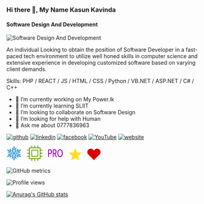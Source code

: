 ### Hi there 👋, My Name Kasun Kavinda
#### Software Design And Development
![Software Design And Development](https://scontent.fcmb2-1.fna.fbcdn.net/v/t1.6435-0/c0.7.526.275a/p526x296/178735687_110974377809608_6173243092241781250_n.jpg?_nc_cat=102&ccb=1-3&_nc_sid=e3f864&_nc_ohc=H6uqgnR2CiYAX9H4RDb&_nc_ht=scontent.fcmb2-1.fna&tp=27&oh=54e4dc00b2dfb8cc2918aa326f768538&oe=60CAF1FE)

An individual Looking to obtain the position of Software Developer in a fast-paced tech
environment to utilize well honed skills in computer science and extensive experience in
developing customized software based on varying client demands.

Skills: PHP / REACT / JS / HTML / CSS / Python / VB.NET / ASP.NET / C# / C++

- 🔭 I’m currently working on My Power.lk 
- 🌱 I’m currently learning SLIIT 
- 👯 I’m looking to collaborate on Software Design 
- 🤔 I’m looking for help with Human 
- 💬 Ask me about 0777836963 


[<img src='https://cdn.jsdelivr.net/npm/simple-icons@3.0.1/icons/github.svg' alt='github' height='40'>](https://github.com/https://github.com/kasunkavinda480)  [<img src='https://cdn.jsdelivr.net/npm/simple-icons@3.0.1/icons/linkedin.svg' alt='linkedin' height='40'>](https://www.linkedin.com/in/https://www.linkedin.com/in/kasun-kavinda-076928145//)  [<img src='https://cdn.jsdelivr.net/npm/simple-icons@3.0.1/icons/facebook.svg' alt='facebook' height='40'>](https://www.facebook.com/https://www.facebook.com/kasun.kavindaz/)  [<img src='https://cdn.jsdelivr.net/npm/simple-icons@3.0.1/icons/youtube.svg' alt='YouTube' height='40'>](https://www.youtube.com/channel/https://www.youtube.com/channel/UCxN-H8cBcNimlKYPDXgU6FQ)  [<img src='https://cdn.jsdelivr.net/npm/simple-icons@3.0.1/icons/icloud.svg' alt='website' height='40'>](https://mypower.lk/)  

<a href='https://archiveprogram.github.com/'><img src='https://raw.githubusercontent.com/acervenky/animated-github-badges/master/assets/acbadge.gif' width='40' height='40'></a> <a href='https://docs.github.com/en/developers'><img src='https://raw.githubusercontent.com/acervenky/animated-github-badges/master/assets/devbadge.gif' width='40' height='40'></a> <a href='https://github.com/pricing'><img src='https://raw.githubusercontent.com/acervenky/animated-github-badges/master/assets/pro.gif' width='40' height='40'></a> <a href='https://stars.github.com/'><img src='https://raw.githubusercontent.com/acervenky/animated-github-badges/master/assets/starbadge.gif' width='35' height='35'></a> <a href='https://docs.github.com/en/github/supporting-the-open-source-community-with-github-sponsors'><img src='https://raw.githubusercontent.com/acervenky/animated-github-badges/master/assets/sponsorbadge.gif' width='35' height='35'></a> 

![GitHub metrics](https://metrics.lecoq.io/https://github.com/kasunkavinda480)  

![Profile views](https://gpvc.arturio.dev/https://github.com/kasunkavinda480)  


[![Anurag's GitHub stats](https://github-readme-stats.vercel.app/api?username=kasunkavinda480)](https://github.com/anuraghazra/github-readme-stats)


